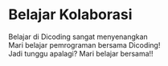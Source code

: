# Belajar Kolaborasi

Belajar di Dicoding sangat menyenangkan
<br> Mari belajar pemrograman bersama Dicoding!
<br> Jadi tunggu apalagi? Mari belajar bersama!!
